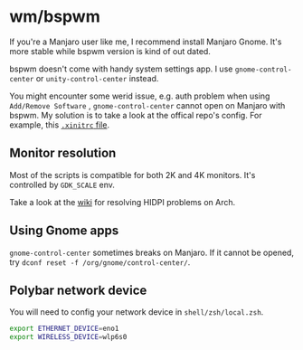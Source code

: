 # wm/bspwm

If you're a Manjaro user like me, I recommend install Manjaro Gnome. It's more stable while bspwm
version is kind of out dated.

bspwm doesn't come with handy system settings app. I use `gnome-control-center` or
`unity-control-center` instead.

You might encounter some werid issue, e.g. auth problem when using `Add/Remove Software` ,
`gnome-control-center` cannot open on Manjaro with bspwm. My solution is to take a look at the
offical repo's config. For example, this
[`.xinitrc` file](https://gitlab.manjaro.org/profiles-and-settings/desktop-settings/-/blob/master/community/pantheon/skel/.xinitrc#L16).

## Monitor resolution

Most of the scripts is compatible for both 2K and 4K monitors. It's controlled by `GDK_SCALE` env.

Take a look at the [wiki](https://wiki.archlinux.org/index.php/HiDPI#Qt_5) for resolving HIDPI
problems on Arch.

## Using Gnome apps

`gnome-control-center` sometimes breaks on Manjaro. If it cannot be opened, try
`dconf reset -f /org/gnome/control-center/`.

## Polybar network device

You will need to config your network device in `shell/zsh/local.zsh`.

```sh
export ETHERNET_DEVICE=eno1
export WIRELESS_DEVICE=wlp6s0
```
